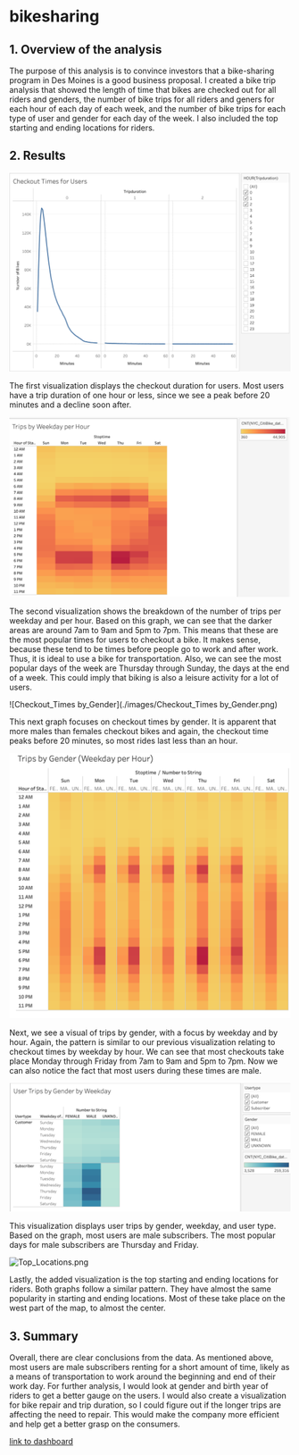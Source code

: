# bikesharing
## 1. Overview of the analysis

The purpose of this analysis is to convince investors that a bike-sharing program in Des Moines is a good business proposal. I created a bike trip analysis that showed the length of time that bikes are checked out for all riders and genders, the number of bike trips for all riders and geners for each hour of each day of each week, and the number of bike trips for each type of user and gender for each day of the week. I also included the top starting and ending locations for riders. 

## 2. Results

![Checkout Times by users](./images/Checkout_Times_by_users.png)

The first visualization displays the checkout duration for users. Most users have a trip duration of one hour or less, since we see a peak before 20 minutes and a decline soon after. 

![Trips_by_Weekday_per_Hour](./images/Trips_by_Weekday_per_Hour.png)

The second visualization shows the breakdown of the number of trips per weekday and per hour. Based on this graph, we can see that the darker areas are around 7am to 9am and 5pm to 7pm. This means that these are the most popular times for users to checkout a bike. It makes sense, because these tend to be times before people go to work and after work. Thus, it is ideal to use a bike for transportation. Also, we can see the most popular days of the week are Thursday through Sunday, the days at the end of a week. This could imply that biking is also a leisure activity for a lot of users.

![Checkout_Times by_Gender](./images/Checkout_Times by_Gender.png)

This next graph focuses on checkout times by gender. It is apparent that more males than females checkout bikes and again, the checkout time peaks before 20 minutes, so most rides last less than an hour.

![Trips_by_Gender](./images/Trips_by_Gender.png)

Next, we see a visual of trips by gender, with a focus by weekday and by hour. Again, the pattern is similar to our previous visualization relating to checkout times by weekday by hour. We can see that most checkouts take place Monday through Friday from 7am to 9am and 5pm to 7pm. Now we can also notice the fact that most users during these times are male.  

![User_Trips_by_Gender_by_Weekday](./images/User_Trips_by_Gender_by_Weekday.png)

This visualization displays user trips by gender, weekday, and user type. Based on the graph, most users are male subscribers. The most popular days for male subscribers are Thursday and Friday. 

![Top_Locations.png](./images/Top_Locations.png.png)

Lastly, the added visualization is the top starting and ending locations for riders. Both graphs follow a similar pattern. They have almost the same popularity in starting and ending locations. Most of these take place on the west part of the map, to almost the center.  

## 3. Summary

Overall, there are clear conclusions from the data. As mentioned above, most users are male subscribers renting for a short amount of time, likely as a means of transportation to work around the beginning and end of their work day. For further analysis, I would look at gender and birth year of riders to get a better gauge on the users. I would also create a visualization for bike repair and trip duration, so I could figure out if the longer trips are affecting the need to repair. This would make the company more efficient and help get a better grasp on the consumers. 

[link to dashboard](https://public.tableau.com/app/profile/salman.razzaq2876/viz/NYCBikeTripAnalysis_16612164842490/NYCBikeTripStory)
